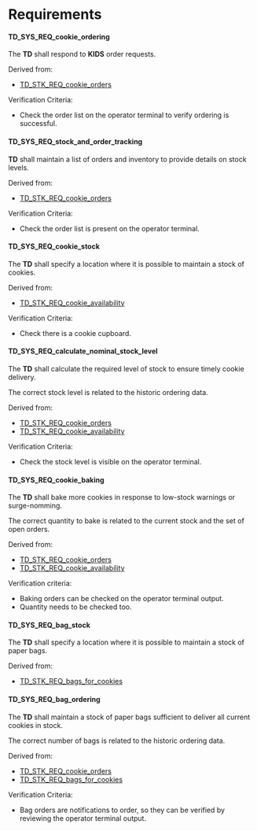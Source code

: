 # Requirements

#### TD_SYS_REQ_cookie_ordering

The **TD** shall respond to **KIDS** order requests.

Derived from:

- [TD_STK_REQ_cookie_orders](#TD_stk_req_cookie_orders)

Verification Criteria:

- Check the order list on the operator terminal to verify ordering is successful.

#### TD_SYS_REQ_stock_and_order_tracking

**TD** shall maintain a list of orders and inventory
to provide details on stock levels.

Derived from:

- [TD_STK_REQ_cookie_orders](#TD_stk_req_cookie_orders)

Verification Criteria:

- Check the order list is present on the operator terminal.

#### TD_SYS_REQ_cookie_stock

The **TD** shall specify a location where it is possible to
maintain a stock of cookies.

Derived from:

- [TD_STK_REQ_cookie_availability](#TD_stk_req_cookie_availability)

Verification Criteria:

- Check there is a cookie cupboard.

#### TD_SYS_REQ_calculate_nominal_stock_level

The **TD** shall calculate the required level of stock
to ensure timely cookie delivery.

The correct stock level is related to the historic ordering data.

Derived from:

- [TD_STK_REQ_cookie_orders](#TD_stk_req_cookie_orders)
- [TD_STK_REQ_cookie_availability](#TD_stk_req_cookie_availability)

Verification Criteria:

- Check the stock level is visible on the operator terminal.

#### TD_SYS_REQ_cookie_baking

The **TD** shall bake more cookies in response to
low-stock warnings or surge-nomming.

The correct quantity to bake is related to the current stock
and the set of open orders.

Derived from:

- [TD_STK_REQ_cookie_orders](#TD_stk_req_cookie_orders)
- [TD_STK_REQ_cookie_availability](#TD_stk_req_cookie_availability)

Verification criteria:

- Baking orders can be checked on the operator terminal output.
- Quantity needs to be checked too.

#### TD_SYS_REQ_bag_stock

The **TD** shall specify a location where it is possible to
maintain a stock of paper bags.

Derived from:

- [TD_STK_REQ_bags_for_cookies](#TD_stk_req_bags_for_cookies)

#### TD_SYS_REQ_bag_ordering

The **TD** shall maintain a stock of paper bags sufficient
to deliver all current cookies in stock.

The correct number of bags is related to the historic ordering data.

Derived from:

- [TD_STK_REQ_cookie_orders](#TD_stk_req_cookie_orders)
- [TD_STK_REQ_bags_for_cookies](#TD_stk_req_bags_for_cookies)

Verification Criteria:

- Bag orders are notifications to order, so they can be verified by reviewing
  the operator terminal output.
